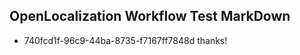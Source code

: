 ## OpenLocalization Workflow Test MarkDown
* 740fcd1f-96c9-44ba-8735-f7167ff7848d thanks!

<!--HONumber=Aug16_HO4-->


